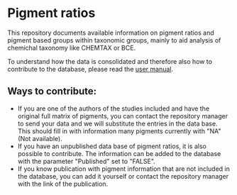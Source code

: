 # Pigment ratios

This repository documents available information on pigment ratios and pigment based groups within taxonomic groups, mainly to aid analysis of chemichal taxonomy like CHEMTAX or BCE.

To understand how the data is consolidated and therefore also how to contribute to the database, please read the [user manual](https://github.com/AlexCast/pigment_ratios/wiki).

## Ways to contribute:
* If you are one of the authors of the studies included and have the original full matrix of pigments, you can contact the repository manager to send your data and we will substitute the entries in the data base. This should fill in with information many pigments currently with "NA" (Not available).
* If you have an unpublished data base of pigment ratios, it is also possible to contribute. The information can be added to the database with the parameter "Published" set to "FALSE".
* If you know publication with pigment information that are not included in the database, you can add it yourself or contact the repository manager with the link of the publication.
